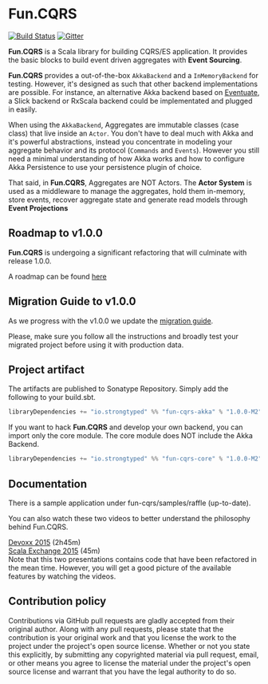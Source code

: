 

# Fun.CQRS


[![Build Status](https://travis-ci.org/strongtyped/fun-cqrs.svg?branch=develop)](https://travis-ci.org/strongtyped/fun-cqrs) [![Gitter](https://badges.gitter.im/Join%20Chat.svg)](https://gitter.im/strongtyped/fun-cqrs?utm_source=badge&utm_medium=badge&utm_campaign=pr-badge)

**Fun.CQRS** is a Scala library for building CQRS/ES application. It provides the basic blocks to build event driven aggregates with **Event Sourcing**.

**Fun.CQRS** provides a out-of-the-box `AkkaBackend` and a `InMemoryBackend` for testing. However, it's designed as such that other backend implementations are possible. For instance, an alternative Akka backend based on [Eventuate](https://github.com/RBMHTechnology/eventuate), a Slick backend or RxScala backend could be implementated and plugged in easily.

When using the `AkkaBackend`, Aggregates are immutable classes (case class) that live inside an `Actor`. You don't have to deal much with Akka and it's powerful abstractions, instead you concentrate in modeling your aggregate behavior and its protocol (`Commands` and `Events`). However you still need a minimal understanding of how Akka works and how to configure Akka Persistence to use your persistence plugin of choice.

That said, in **Fun.CQRS**, Aggregates are NOT Actors. The **Actor System** is used as a middleware to manage the aggregates, hold them in-memory, store events, recover aggregate state and generate read models through  **Event Projections**

## Roadmap to v1.0.0

**Fun.CQRS** is undergoing a significant refactoring that will culminate with release 1.0.0. 

A roadmap can be found [here](https://github.com/strongtyped/fun-cqrs/blob/develop/roadmap-v1.0.0.md) 

## Migration Guide to v1.0.0

As we progress with the v1.0.0 we update the [migration guide](https://github.com/strongtyped/fun-cqrs/blob/develop/migration-v1.0.0.md). 

Please, make sure you follow all the instructions and broadly test your migrated project before using it with production data.


## Project artifact

The artifacts are published to Sonatype Repository. Simply add the following to your build.sbt.

```scala
libraryDependencies += "io.strongtyped" %% "fun-cqrs-akka" % "1.0.0-M2"
```

If you want to hack **Fun.CQRS** and develop your own backend, you can import only the core module.
The core module does NOT include the Akka Backend.

```scala
libraryDependencies += "io.strongtyped" %% "fun-cqrs-core" % "1.0.0-M2"
```

## Documentation

There is a sample application under fun-cqrs/samples/raffle (up-to-date). 

You can also watch these two videos to better understand the philosophy behind Fun.CQRS.

[Devoxx 2015](https://www.youtube.com/watch?v=fQkKu4tTgCE) (2h45m)  
[Scala Exchange 2015](https://skillsmatter.com/skillscasts/7047-building-a-cqrs-application-using-the-scala-type-system-and-akka) (45m)  
 Note that this two presentations contains code that have been refactored in the mean time. However, you will get a good picture of the available features by watching the videos. 
  

## Contribution policy

Contributions via GitHub pull requests are gladly accepted from their original author. Along with any pull requests, please state that the contribution is your original work and that you license the work to the project under the project's open source license. Whether or not you state this explicitly, by submitting any copyrighted material via pull request, email, or other means you agree to license the material under the project's open source license and warrant that you have the legal authority to do so.
